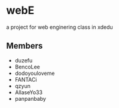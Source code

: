 # webE
a project for web enginering class in xdedu
## Members
* duzefu
* BencoLee
* dodoyouloveme
* FANTACi
* qzyun
* AllaseYo33
* panpanbaby
